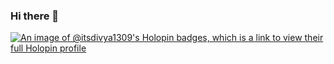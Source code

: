 ### Hi there 👋


[![An image of @itsdivya1309's Holopin badges, which is a link to view their full Holopin profile](https://holopin.me/itsdivya1309)](https://holopin.io/@itsdivya1309)
